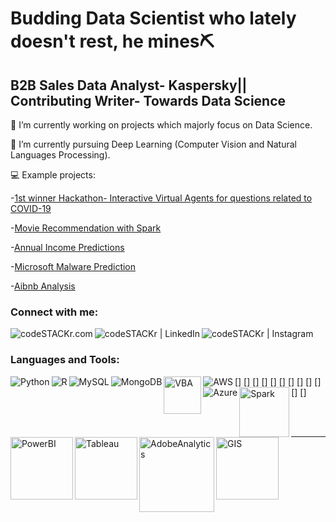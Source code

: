 # Budding Data Scientist who lately doesn't rest, he mines⛏️
## B2B Sales Data Analyst- Kaspersky|| Contributing Writer- Towards Data Science  
🔭 I’m currently working on projects which majorly focus on Data Science.

🌱 I’m currently pursuing Deep Learning (Computer Vision and Natural Languages Processing). 

💻 Example projects:
   
   -[1st winner Hackathon- Interactive Virtual Agents for questions related to COVID-19](https://github.com/Lukastuong123/Python-Projects/tree/master/Project-%20NU%20COVID%20Hackathon)
   
   -[Movie Recommendation with Spark](https://github.com/Lukastuong123/Python-Projects/tree/master/Project-%20Movie%20Recommendations%20(Spark%2C%20SQL%20with%20Python)) 
   
   -[Annual Income Predictions](https://github.com/Lukastuong123/Python-Projects/tree/master/Project-%20Finding%20Annual%20Income%20(Python-%20Classification)) 
      
   -[Microsoft Malware Prediction](https://github.com/Lukastuong123/R-Projects/tree/master/Project-%20Microsoft%20Malware%20Prediction)
   
   -[Aibnb Analysis](https://github.com/Lukastuong123/Python-Projects/tree/master/Project-%20Airbnb%20(Python-%20Interactive%20Map%2C%20Natural%20Language%20Processing%2C%20Comparative%20Study%2C%20Regression))



### Connect with me:

[<img align="left" alt="codeSTACKr.com"  src="https://img.shields.io/badge/medium-%2312100E.svg?&style=for-the-badge&logo=medium&logoColor=white"/>][medium]
[<img align="left" alt="codeSTACKr | LinkedIn" src="https://img.shields.io/badge/linkedin-%230077B5.svg?&style=for-the-badge&logo=linkedin&logoColor=white"/>][linkedin]
[<img align="left" alt="codeSTACKr | Instagram" src="https://img.shields.io/badge/instagram-%23E4405F.svg?&style=for-the-badge&logo=instagram&logoColor=white" />][instagram]

<br />

### Languages and Tools:

[<img align="left" alt="Python"  src="https://img.shields.io/badge/python-%233776AB.svg?&style=for-the-badge&logo=python&logoColor=white" />]
[<img align="left" alt="R"  src="https://img.shields.io/badge/r-%23276DC3.svg?&style=for-the-badge&logo=r&logoColor=white" />]
[<img align="left" alt="MySQL"  src="https://img.shields.io/badge/mysql-%2300f.svg?&style=for-the-badge&logo=mysql&logoColor=white" />]
[<img align="left" alt="MongoDB"  src="https://img.shields.io/badge/MongoDB-%234ea94b.svg?&style=for-the-badge&logo=mongodb&logoColor=white" />]
[<img align="left" alt="VBA" width="60px" src="https://github.com/Lukastuong123/pics/blob/main/do-best-excel-vba-macro.jpg" />]
[<img align="left" alt="AWS" src="https://img.shields.io/badge/Amazon%20AWS-%23232F3E?logo=amazon-aws&logoColor=white&style=for-the-badge" />]
[<img align="left" alt="Azure" src="https://img.shields.io/badge/Microsoft%20Azure-0089D6?logo=microsoft-azure&logoColor=white&style=for-the-badge" />]
[<img align="left" alt="Spark" width="80px" src="https://github.com/Lukastuong123/pics/blob/main/Apache_Spark_logo.svg.png" />]
[<img align="left" alt="PowerBI" width="100px" src="https://github.com/Lukastuong123/pics/blob/main/power-bi_logo.png" />]
[<img align="left" alt="Tableau" width="100px" src="https://github.com/Lukastuong123/pics/blob/main/tableau_logo.png" />]
[<img align="left" alt="AdobeAnalytics" width="120px" src="https://github.com/Lukastuong123/pics/blob/main/adobeanalytics.png" />]
[<img align="left" alt="GIS" width="100px" src="https://github.com/Lukastuong123/pics/blob/main/10-24-Esri.gif" />]


<br />
<br />

---

</details>

[medium]: https://medium.com/@tuonggreenager
[instagram]: https://www.instagram.com/greenager/
[linkedin]: https://www.linkedin.com/in/quoc-tuong-lukas-dong/

